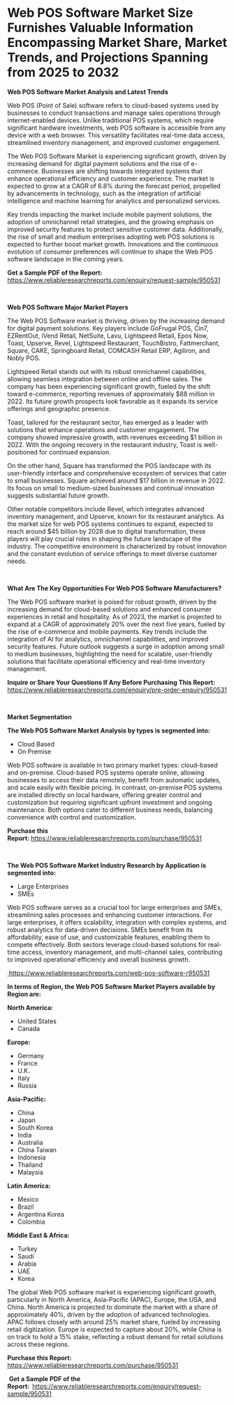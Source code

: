 <p><h1>Web POS Software Market Size Furnishes Valuable Information Encompassing Market Share, Market Trends, and Projections Spanning from 2025 to 2032</h1></p><p><strong>Web POS Software Market Analysis and Latest Trends</strong></p>
<p><p>Web POS (Point of Sale) software refers to cloud-based systems used by businesses to conduct transactions and manage sales operations through internet-enabled devices. Unlike traditional POS systems, which require significant hardware investments, web POS software is accessible from any device with a web browser. This versatility facilitates real-time data access, streamlined inventory management, and improved customer engagement.</p><p>The Web POS Software Market is experiencing significant growth, driven by increasing demand for digital payment solutions and the rise of e-commerce. Businesses are shifting towards integrated systems that enhance operational efficiency and customer experience. The market is expected to grow at a CAGR of 6.8% during the forecast period, propelled by advancements in technology, such as the integration of artificial intelligence and machine learning for analytics and personalized services.</p><p>Key trends impacting the market include mobile payment solutions, the adoption of omnichannel retail strategies, and the growing emphasis on improved security features to protect sensitive customer data. Additionally, the rise of small and medium enterprises adopting web POS solutions is expected to further boost market growth. Innovations and the continuous evolution of consumer preferences will continue to shape the Web POS software landscape in the coming years.</p></p>
<p><strong>Get a Sample PDF of the Report:&nbsp;</strong> <a href="https://www.reliableresearchreports.com/enquiry/request-sample/950531?utm_campaign=3308&utm_medium=2&utm_source=Github&utm_content=ia&utm_term=17042025&utm_id=web-pos-software">https://www.reliableresearchreports.com/enquiry/request-sample/950531</a></p>
<p>&nbsp;</p>
<p><strong>Web POS Software Major Market Players</strong></p>
<p><p>The Web POS Software market is thriving, driven by the increasing demand for digital payment solutions. Key players include GoFrugal POS, Cin7, EZRentOut, iVend Retail, NetSuite, Lavu, Lightspeed Retail, Epos Now, Toast, Upserve, Revel, Lightspeed Restaurant, TouchBistro, Fattmerchant, Square, CAKE, Springboard Retail, COMCASH Retail ERP, Agiliron, and Nobly POS.</p><p>Lightspeed Retail stands out with its robust omnichannel capabilities, allowing seamless integration between online and offline sales. The company has been experiencing significant growth, fueled by the shift toward e-commerce, reporting revenues of approximately $88 million in 2022. Its future growth prospects look favorable as it expands its service offerings and geographic presence.</p><p>Toast, tailored for the restaurant sector, has emerged as a leader with solutions that enhance operations and customer engagement. The company showed impressive growth, with revenues exceeding $1 billion in 2022. With the ongoing recovery in the restaurant industry, Toast is well-positioned for continued expansion.</p><p>On the other hand, Square has transformed the POS landscape with its user-friendly interface and comprehensive ecosystem of services that cater to small businesses. Square achieved around $17 billion in revenue in 2022. Its focus on small to medium-sized businesses and continual innovation suggests substantial future growth.</p><p>Other notable competitors include Revel, which integrates advanced inventory management, and Upserve, known for its restaurant analytics. As the market size for web POS systems continues to expand, expected to reach around $45 billion by 2028 due to digital transformation, these players will play crucial roles in shaping the future landscape of the industry. The competitive environment is characterized by robust innovation and the constant evolution of service offerings to meet diverse customer needs.</p></p>
<p>&nbsp;</p>
<p><strong>What Are The Key Opportunities For Web POS Software Manufacturers?</strong></p>
<p><p>The Web POS software market is poised for robust growth, driven by the increasing demand for cloud-based solutions and enhanced consumer experiences in retail and hospitality. As of 2023, the market is projected to expand at a CAGR of approximately 20% over the next five years, fueled by the rise of e-commerce and mobile payments. Key trends include the integration of AI for analytics, omnichannel capabilities, and improved security features. Future outlook suggests a surge in adoption among small to medium businesses, highlighting the need for scalable, user-friendly solutions that facilitate operational efficiency and real-time inventory management.</p></p>
<p><strong>Inquire or Share Your Questions If Any Before Purchasing This Report:</strong> <a href="https://www.reliableresearchreports.com/enquiry/pre-order-enquiry/950531?utm_campaign=3308&utm_medium=2&utm_source=Github&utm_content=ia&utm_term=17042025&utm_id=web-pos-software">https://www.reliableresearchreports.com/enquiry/pre-order-enquiry/950531</a></p>
<p>&nbsp;</p>
<p><strong>Market Segmentation</strong></p>
<p><strong>The Web POS Software Market Analysis by types is segmented into:</strong></p>
<p><ul><li>Cloud Based</li><li>On Premise</li></ul></p>
<p><p>Web POS software is available in two primary market types: cloud-based and on-premise. Cloud-based POS systems operate online, allowing businesses to access their data remotely, benefit from automatic updates, and scale easily with flexible pricing. In contrast, on-premise POS systems are installed directly on local hardware, offering greater control and customization but requiring significant upfront investment and ongoing maintenance. Both options cater to different business needs, balancing convenience with control and customization.</p></p>
<p><strong>Purchase this Report:&nbsp;</strong><a href="https://www.reliableresearchreports.com/purchase/950531?utm_campaign=3308&utm_medium=2&utm_source=Github&utm_content=ia&utm_term=17042025&utm_id=web-pos-software">https://www.reliableresearchreports.com/purchase/950531</a></p>
<p>&nbsp;</p>
<p><strong>The Web POS Software Market Industry Research by Application is segmented into:</strong></p>
<p><ul><li>Large Enterprises</li><li>SMEs</li></ul></p>
<p><p>Web POS software serves as a crucial tool for large enterprises and SMEs, streamlining sales processes and enhancing customer interactions. For large enterprises, it offers scalability, integration with complex systems, and robust analytics for data-driven decisions. SMEs benefit from its affordability, ease of use, and customizable features, enabling them to compete effectively. Both sectors leverage cloud-based solutions for real-time access, inventory management, and multi-channel sales, contributing to improved operational efficiency and overall business growth.</p></p>
<p><a href="https://www.reliableresearchreports.com/web-pos-software-r950531?utm_campaign=3308&utm_medium=2&utm_source=Github&utm_content=ia&utm_term=17042025&utm_id=web-pos-software">&nbsp;https://www.reliableresearchreports.com/web-pos-software-r950531</a></p>
<p><strong>In terms of Region, the Web POS Software Market Players available by Region are:</strong></p>
<p>
    <p> <strong> North America: </strong>
        <ul>
            <li>United States</li>
            <li>Canada</li>
        </ul>
        </p> 
    <p> <strong> Europe: </strong>
        <ul>
            <li>Germany</li>
            <li>France</li>
            <li>U.K.</li>
            <li>Italy</li>
            <li>Russia</li>
        </ul>
        </p> 
    <p> <strong> Asia-Pacific: </strong>
        <ul>
            <li>China</li>
            <li>Japan</li>
            <li>South Korea</li>
            <li>India</li>
            <li>Australia</li>
            <li>China Taiwan</li>
            <li>Indonesia</li>
            <li>Thailand</li>
            <li>Malaysia</li>
        </ul>
        </p> 
    <p> <strong> Latin America: </strong>
        <ul>
            <li>Mexico</li>
            <li>Brazil</li>
            <li>Argentina Korea</li>
            <li>Colombia</li>
        </ul>
        </p> 
    <p> <strong> Middle East & Africa: </strong>
        <ul>
            <li>Turkey</li>
            <li>Saudi</li>
            <li>Arabia</li>
            <li>UAE</li>
            <li>Korea</li>
        </ul>
    </p>
    </p>
<p><p>The global Web POS software market is experiencing significant growth, particularly in North America, Asia-Pacific (APAC), Europe, the USA, and China. North America is projected to dominate the market with a share of approximately 40%, driven by the adoption of advanced technologies. APAC follows closely with around 25% market share, fueled by increasing retail digitization. Europe is expected to capture about 20%, while China is on track to hold a 15% stake, reflecting a robust demand for retail solutions across these regions.</p></p>
<p><strong>Purchase this Report: </strong><a href="https://www.reliableresearchreports.com/purchase/950531?utm_campaign=3308&utm_medium=2&utm_source=Github&utm_content=ia&utm_term=17042025&utm_id=web-pos-software">https://www.reliableresearchreports.com/purchase/950531</a></p>
<p>&nbsp;<strong>Get a Sample PDF of the Report:&nbsp;&nbsp;</strong><a href="https://www.reliableresearchreports.com/enquiry/request-sample/950531?utm_campaign=3308&utm_medium=2&utm_source=Github&utm_content=ia&utm_term=17042025&utm_id=web-pos-software">https://www.reliableresearchreports.com/enquiry/request-sample/950531</a></p>
<p><strong></strong></p>
<p><p></p><p></p><p></p></p>